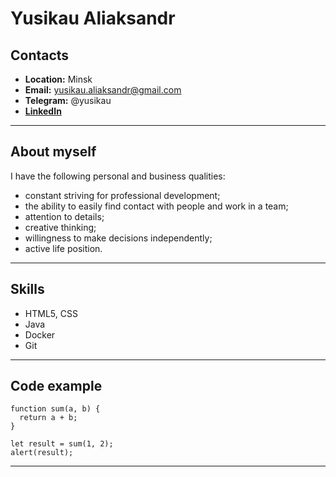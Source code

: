 # Yusikau Aliaksandr

## Contacts
* **Location:** Minsk
* **Email:** yusikau.aliaksandr@gmail.com
* **Telegram:** @yusikau
* **[LinkedIn](https://www.linkedin.com/in/ayusikau/)**
---
## About myself
I have the following personal and business qualities:
- constant striving for professional development;
- the ability to easily find contact with people and work in a team;
- attention to details;
- creative thinking;
- willingness to make decisions independently;
- active life position.
---
## Skills
+ HTML5, CSS
+ Java
+ Docker
+ Git
---
## Code example
```
function sum(a, b) {
  return a + b;
}

let result = sum(1, 2);
alert(result);
```
---